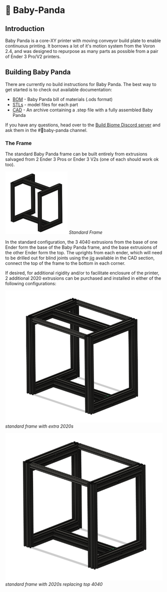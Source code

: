 # 🐼 Baby-Panda
## Introduction
Baby Panda is a core-XY printer with moving conveyor build plate to enable continuous printing. It borrows a lot of it's motion system from the Voron 2.4, and was designed to repurpose as many parts as possible from a pair of Ender 3 Pro/V2 printers. 

## Building Baby Panda
There are currently no build instructions for Baby Panda. The best way to get started is to check out available documentation:
* [BOM](https://github.com/robwaldhauser/Baby-Panda/blob/main/BOM%20Spreadsheet.ods) - Baby Panda bill of materials (.ods format)
* [STLs](https://github.com/robwaldhauser/Baby-Panda/tree/main/STLs) - model files for each part
* [CAD](https://github.com/robwaldhauser/Baby-Panda/tree/main/CAD) - An archive containing a .step file with a fully assembled Baby Panda

If you have any questions, head over to the [Build Biome Discord server](https://discord.gg/SpCVg9wG) and ask them in the #🐼baby-panda channel. 

### The Frame
The standard Baby Panda frame can be built entirely from extrusions salvaged from 2 Ender 3 Pros or Ender 3 V2s (one of each should work ok too).

<p>
   <img src="images/standard_frame.png" width="200" height="200">
   <em>Standard Frame</em>
</p>

In the standard configuration, the 3 4040 extrusions from the base of one Ender form the base of the Baby Panda frame, and the base extrusions of the other Ender  form the top. The uprights from each ender, which will need to be drilled out for blind joints using the [jig](https://github.com/robwaldhauser/Baby-Panda/blob/main/STLs/Drilling%20Jig.stl) available in the CAD section, connect the top of the frame to the bottom in each corner.

If desired, for additional rigidity and/or to facilitate enclosure of the printer, 2 additional 2020 extrusions can be purchased and installed in either of the following configurations:

![standard frame with extra 2020s](images/standard_frame_plus_2_2020s.png)
*standard frame with extra 2020s*


![standard frame with 2020s replacing top 4040](images/standard_frame_plus_2_2020s_less_top_4040_crossbar.png)
*standard frame with 2020s replacing top 4040*

